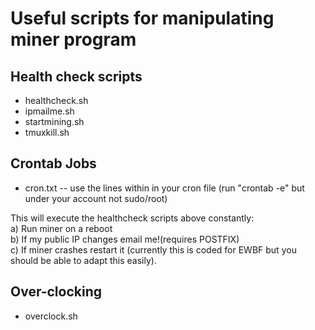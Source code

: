 <h1>Useful scripts for manipulating miner program</h1>
<h2>Health check scripts</h2>
<ul>
<li>healthcheck.sh</li>
<li>ipmailme.sh</li>
<li>startmining.sh</li>
<li>tmuxkill.sh</li>
</ul>
<h2>Crontab Jobs</h2>
<ul>
<li>cron.txt -- use the lines within in your cron file (run "crontab -e" but under your account not sudo/root)</li>
</ul>
<p>This will execute the healthcheck scripts above constantly:<br/>a) Run miner on a reboot <br/>b) If my public IP changes email me!(requires POSTFIX)<br/>c) If miner crashes restart it (currently this is coded for EWBF but you should be able to adapt this easily).<br/></p>
<h2>Over-clocking</h2>
<ul>
  <li>overclock.sh</li>
</ul>
